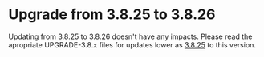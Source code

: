 # Upgrade from 3.8.25 to 3.8.26

Updating from 3.8.25 to 3.8.26 doesn't have any impacts. Please read the apropriate UPGRADE-3.8.x files for updates lower as [3.8.25](UPGRADE-3.8.25.md) to this version.
